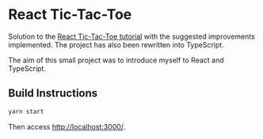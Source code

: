 # React Tic-Tac-Toe

Solution to the [React Tic-Tac-Toe tutorial](https://reactjs.org/tutorial/tutorial.html) with the suggested improvements implemented. The project has also been rewritten into TypeScript.

The aim of this small project was to introduce myself to React and TypeScript.

## Build Instructions

```bash
yarn start
```

Then access [http://localhost:3000/](http://localhost:3000/).
